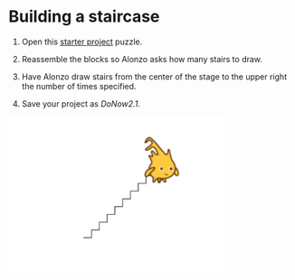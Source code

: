 # Building a staircase

1. Open this [starter project](https://snap.berkeley.edu/snap/snap.html#present:Username=andrewspiece&ProjectName=Do_Now%202.2_Starter) puzzle.

2. Reassemble the blocks so Alonzo asks how many stairs to draw.

3. Have Alonzo draw stairs from the center of the stage to the upper right the number of times specified.

4. Save your project as _DoNow2.1_.

![Alonzo drawing stairs](images/do_now_22.PNG)
